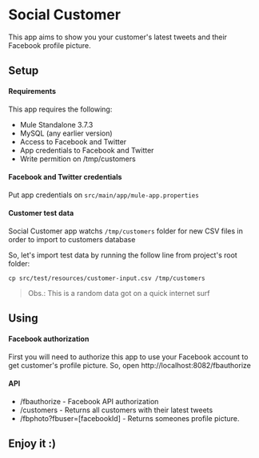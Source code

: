# Social Customer

This app aims to show you your customer's latest tweets and their Facebook profile picture.


## Setup
#### Requirements
This app requires the following:
- Mule Standalone 3.7.3
- MySQL (any earlier version)
- Access to Facebook and Twitter
- App credentials to Facebook and Twitter
- Write permition on /tmp/customers

#### Facebook and Twitter credentials
Put app credentials on ```src/main/app/mule-app.properties``` 

#### Customer test data
Social Customer app watchs ```/tmp/customers``` folder for new CSV files in order to import to customers database

So, let's import test data by running the follow line from project's root folder:

```
cp src/test/resources/customer-input.csv /tmp/customers
```
> Obs.: This is a random data got on a quick internet surf 

## Using
#### Facebook authorization
First you will need to authorize this app to use your Facebook account to get customer's profile picture. So, open http://localhost:8082/fbauthorize

#### API
- /fbauthorize - Facebook API authorization
- /customers - Returns all customers with their latest tweets
- /fbphoto?fbuser=[facebookId] - Returns someones profile picture.

## Enjoy it :)
